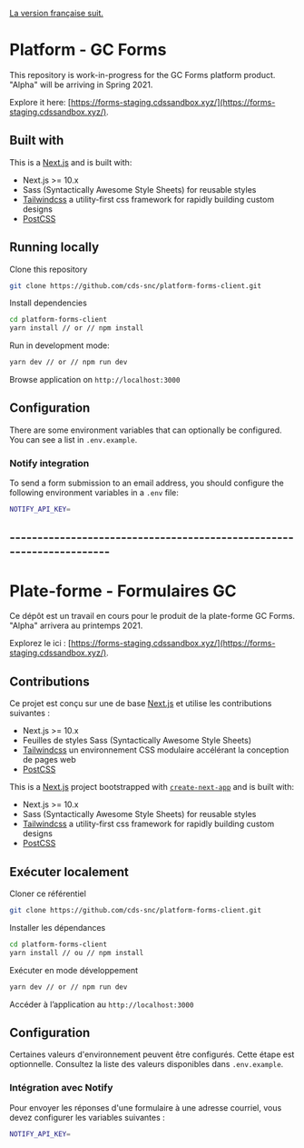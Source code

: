 [La version française suit.](#---------------------------------------------------------------------)

# Platform - GC Forms

This repository is work-in-progress for the GC Forms platform product. "Alpha" will be arriving in Spring 2021.

Explore it here: [https://forms-staging.cdssandbox.xyz/](https://forms-staging.cdssandbox.xyz/).

## Built with

This is a [Next.js](https://nextjs.org/) and is built with:

- Next.js >= 10.x
- Sass (Syntactically Awesome Style Sheets) for reusable styles
- [Tailwindcss](https://tailwindcss.com/) a utility-first css framework for rapidly building custom designs
- [PostCSS](https://postcss.org/)

## Running locally

Clone this repository

```sh
git clone https://github.com/cds-snc/platform-forms-client.git
```

Install dependencies

```sh
cd platform-forms-client
yarn install // or // npm install
```

Run in development mode:

```sh
yarn dev // or // npm run dev
```

Browse application on `http://localhost:3000`

## Configuration

There are some environment variables that can optionally be configured. You can see a list in `.env.example`.

### Notify integration

To send a form submission to an email address, you should configure the following environment variables in a `.env` file:

```sh
NOTIFY_API_KEY=
```

## ---------------------------------------------------------------------

# Plate-forme - Formulaires GC

Ce dépôt est un travail en cours pour le produit de la plate-forme GC Forms. "Alpha" arrivera au printemps 2021.

Explorez le ici : [https://forms-staging.cdssandbox.xyz/](https://forms-staging.cdssandbox.xyz/).

## Contributions

Ce projet est conçu sur une de base [Next.js](https://nextjs.org/) et utilise les contributions suivantes :

- Next.js >= 10.x
- Feuilles de styles Sass (Syntactically Awesome Style Sheets)
- [Tailwindcss](https://tailwindcss.com/) un environnement CSS modulaire accélérant la conception de pages web
- [PostCSS](https://postcss.org/)

This is a [Next.js](https://nextjs.org/) project bootstrapped with [`create-next-app`](https://github.com/vercel/next.js/tree/canary/packages/create-next-app) and is built with:

- Next.js >= 10.x
- Sass (Syntactically Awesome Style Sheets) for reusable styles
- [Tailwindcss](https://tailwindcss.com/) a utility-first css framework for rapidly building custom designs
- [PostCSS](https://postcss.org/)

## Exécuter localement

Cloner ce référentiel

```sh
git clone https://github.com/cds-snc/platform-forms-client.git
```

Installer les dépendances

```sh
cd platform-forms-client
yarn install // ou // npm install
```

Exécuter en mode développement

```sh
yarn dev // or // npm run dev
```

Accéder à l’application au `http://localhost:3000`

## Configuration

Certaines valeurs d'environnement peuvent être configurés. Cette étape est optionnelle. Consultez la liste des valeurs disponibles dans `.env.example`.

### Intégration avec Notify

Pour envoyer les réponses d'une formulaire à une adresse courriel, vous devez configurer les variables suivantes :

```sh
NOTIFY_API_KEY=
```
